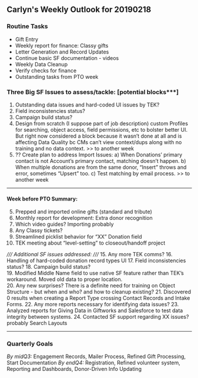 ## Carlyn's Weekly Outlook for 20190218
### Routine Tasks
* Gift Entry
* Weekly report for finance: Classy gifts
* Letter Generation and Record Updates
* Continue basic SF documentation - videos
* Weekly Data Cleanup
* Verify checks for finance
* Outstanding tasks from PTO week

### Three Big SF Issues to assess/tackle: [potential blocks***]
1. Outstanding data issues and hard-coded UI issues by TEK?
2. Field inconsistencies status? 
3. Campaign build status?  
4. Design from scratch (I suppose part of job description) custom Profiles for searching, object access, field permissions, etc to bolster better UI.  But right now considered a block because it wasn’t done at all and is affecting Data Quality bc CMs can’t view context/dups along with no training and no data context. >> to another week
5. ?? Create plan to address Import Issues: a) When Donations’ primary contact is not Account’s primary contact, matching doesn’t happen.  b) When multiple donations are from the same donor, “Insert” throws and error, sometimes “Upsert” too.  c) Test matching by email process. >> to another week

- - - -
#### Week before PTO Summary:
5. Prepped and imported online gifts (standard and tribute)
6. Monthly report for development: Extra donor recognition
7. Which video guides? Importing probably
8. Any Classy tickets?
9. Streamlined picklist behavior for “XX” Donation field
10. TEK meeting about “level-setting” to closeout/handoff project

*/// Additional SF issues addressed: ///*
15. Any more TEK comms?
16. Handling of hard-coded donation record types UI
17. Field inconsistencies status? 
18. Campaign build status?  
19. Modified Middle Name field to use native SF feature rather than TEK’s workaround.  Moved old data to proper location.  
20. Any new surprises?  There is a definite need for training on Object Structure - but when and who?  and how to cleanup existing? 
21. Discovered 0 results when creating a Report Type crossing Contact Records and Intake Forms. 
22. Any more reports necessary for identifying data issues?
23. Analyzed reports for Giving Data in Giftworks and Salesforce to test data integrity between systems.
24. Contacted SF support regarding XX issues?  probably Search Layouts

- - - -
### Quarterly Goals
*By midQ3:* Engagement Records, Mailer Process, Refined Gift Processing, Start Documentation
*By endQ4:* Registration, Refined volunteer system, Reporting and Dashboards, Donor-Driven Info Updating